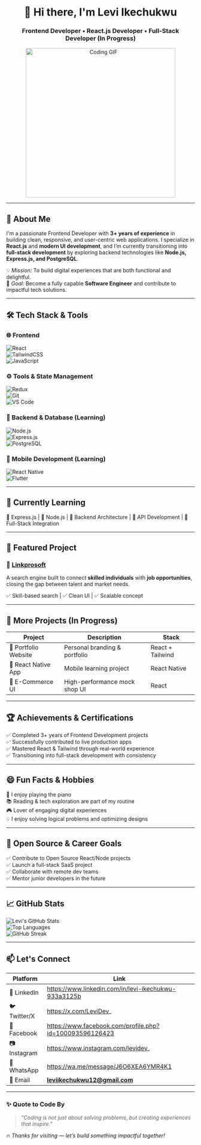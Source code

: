 <h1 align="center">👋 Hi there, I'm <strong>Levi Ikechukwu</strong></h1>
<h3 align="center">Frontend Developer • React.js Developer • Full-Stack Developer (In Progress)</h3>

<p align="center">
  <img src="https://media.giphy.com/media/qgQUggAC3Pfv687qPC/giphy.gif" alt="Coding GIF" width="400">
</p>

---

## 🚀 About Me  

I'm a passionate Frontend Developer with **3+ years of experience** in building clean, responsive, and user-centric web applications. I specialize in **React.js** and **modern UI development**, and I’m currently transitioning into **full-stack development** by exploring backend technologies like **Node.js, Express.js, and PostgreSQL**.  

💡 *Mission:* To build digital experiences that are both functional and delightful.  
🎯 *Goal:* Become a fully capable **Software Engineer** and contribute to impactful tech solutions.  

---

## 🛠️ Tech Stack & Tools  

### 🌐 Frontend  
![React](https://img.shields.io/badge/-React-61DAFB?style=flat-square&logo=react)  
![TailwindCSS](https://img.shields.io/badge/-TailwindCSS-38B2AC?style=flat-square&logo=tailwind-css)  
![JavaScript](https://img.shields.io/badge/-JavaScript-F7DF1E?style=flat-square&logo=javascript)  

### ⚙️ Tools & State Management  
![Redux](https://img.shields.io/badge/-Redux-764ABC?style=flat-square&logo=redux)  
![Git](https://img.shields.io/badge/-Git-F05032?style=flat-square&logo=git)  
![VS Code](https://img.shields.io/badge/-VS_Code-007ACC?style=flat-square&logo=visual-studio-code)  

### 🧠 Backend & Database (Learning)  
![Node.js](https://img.shields.io/badge/-Node.js-339933?style=flat-square&logo=node.js)  
![Express.js](https://img.shields.io/badge/-Express.js-000000?style=flat-square&logo=express)  
![PostgreSQL](https://img.shields.io/badge/-PostgreSQL-336791?style=flat-square&logo=postgresql)  

### 📱 Mobile Development (Learning)  
![React Native](https://img.shields.io/badge/-React_Native-61DAFB?style=flat-square&logo=react)  
![Flutter](https://img.shields.io/badge/-Flutter-02569B?style=flat-square&logo=flutter)  

---

## 📘 Currently Learning  
🔹 Express.js | 🔹 Node.js | 🔹 Backend Architecture | 🔹 API Development | 🔹 Full-Stack Integration  

---

## 💼 Featured Project  
### 🌟 [Linkprosoft](https://github.com/Levi-ikechukwu/Linkprosoft)  
A search engine built to connect **skilled individuals** with **job opportunities**, closing the gap between talent and market needs.  

✅ Skill-based search | ✅ Clean UI | ✅ Scalable concept

---

## 📂 More Projects (In Progress)  

| Project | Description | Stack |
|---------|------------|--------|
| 🚀 Portfolio Website | Personal branding & portfolio | React + Tailwind |
| 📱 React Native App | Mobile learning project | React Native |
| 🛒 E-Commerce UI | High-performance mock shop UI | React |

---

## 🏆 Achievements & Certifications  
✅ Completed 3+ years of Frontend Development projects  
✅ Successfully contributed to live production apps  
✅ Mastered React & Tailwind through real-world experience  
✅ Transitioning into full-stack development with consistency  

---

## 😄 Fun Facts & Hobbies  
🎹 I enjoy playing the piano  
📚 Reading & tech exploration are part of my routine  
🎮 Lover of engaging digital experiences  
💡 I enjoy solving logical problems and optimizing designs  

---

## 🎯 Open Source & Career Goals  
✅ Contribute to Open Source React/Node projects  
✅ Launch a full-stack SaaS project  
✅ Collaborate with remote dev teams  
✅ Mentor junior developers in the future  

---

## 📈 GitHub Stats  

![Levi's GitHub Stats](https://github-readme-stats.vercel.app/api?username=levi-ikechukwu&show_icons=true&theme=radical)  
![Top Languages](https://github-readme-stats.vercel.app/api/top-langs/?username=levi-ikechukwu&layout=compact&theme=radical)  
![GitHub Streak](https://github-readme-streak-stats.herokuapp.com/?user=levi-ikechukwu&theme=radical)  

---

## 📫 Let's Connect  

| Platform | Link |
|----------|------|
| 💼 LinkedIn | https://www.linkedin.com/in/levi-ikechukwu-933a3125b |
| 🐦 Twitter/X | https://x.com/LeviDev_ |
| 📘 Facebook | https://www.facebook.com/profile.php?id=100093596126423 |
| 📷 Instagram | https://www.instagram.com/levidev_ |
| 💬 WhatsApp | https://wa.me/message/J6O6XEA6YMR4K1 |
| 📧 Email | **leviikechukwu12@gmail.com** |

---

### ✨ Quote to Code By  
> *"Coding is not just about solving problems, but creating experiences that inspire."*  

🔥 *Thanks for visiting — let’s build something impactful together!*
